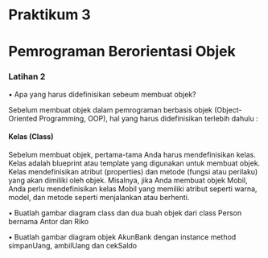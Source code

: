 # Praktikum 3
# Pemrograman Berorientasi Objek

### Latihan 2

• Apa yang harus didefinisikan sebeum membuat objek? <br>

Sebelum membuat objek dalam pemrograman berbasis objek 
(Object-Oriented Programming, OOP), hal yang harus didefinisikan 
terlebih dahulu : <br>
#### Kelas (Class) <br>
Sebelum membuat objek, pertama-tama Anda harus mendefinisikan 
kelas. Kelas adalah blueprint atau template yang digunakan untuk 
membuat objek. Kelas mendefinisikan atribut (properties) dan metode 
(fungsi atau perilaku) yang akan dimiliki oleh objek. Misalnya, jika 
Anda membuat objek Mobil, Anda perlu mendefinisikan kelas Mobil 
yang memiliki atribut seperti warna, model, dan metode seperti 
menjalankan atau berhenti.

• Buatlah gambar diagram class dan dua buah objek dari class Person
bernama Antor dan Riko <br>



• Buatlah gambar diagram objek AkunBank dengan instance method
simpanUang, ambilUang dan cekSaldo <br>

